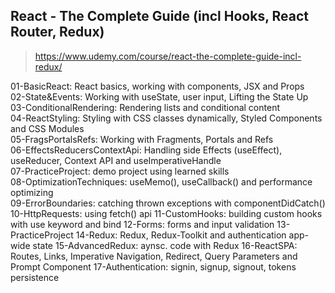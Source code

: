 ## React - The Complete Guide (incl Hooks, React Router, Redux)
> https://www.udemy.com/course/react-the-complete-guide-incl-redux/

01-BasicReact: React basics, working with components, JSX and Props<br/>
02-State&Events: Working with useState, user input, Lifting the State Up<br/>
03-ConditionalRendering: Rendering lists and conditional content<br/>
04-ReactStyling: Styling with CSS classes dynamically, Styled Components and CSS Modules<br/>
05-FragsPortalsRefs: Working with Fragments, Portals and Refs<br/>
06-EffectsReducersContextApi: Handling side Effects (useEffect), useReducer, Context API and useImperativeHandle<br/>
07-PracticeProject: demo project using learned skills <br/>
08-OptimizationTechniques: useMemo(), useCallback() and performance optimizing<br/>
09-ErrorBoundaries: catching thrown exceptions with componentDidCatch()<br/>
10-HttpRequests: using fetch() api
11-CustomHooks: building custom hooks with use keyword and bind
12-Forms: forms and input validation
13-PracticeProject
14-Redux: Redux, Redux-Toolkit and authentication app-wide state
15-AdvancedRedux: aynsc. code with Redux
16-ReactSPA: Routes, Links, Imperative Navigation, Redirect, Query Parameters and Prompt Component
17-Authentication: signin, signup, signout, tokens persistence